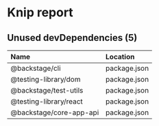 # Knip report

## Unused devDependencies (5)

| Name                    | Location     |
|:------------------------|:-------------|
| @backstage/cli          | package.json |
| @testing-library/dom    | package.json |
| @backstage/test-utils   | package.json |
| @testing-library/react  | package.json |
| @backstage/core-app-api | package.json |

